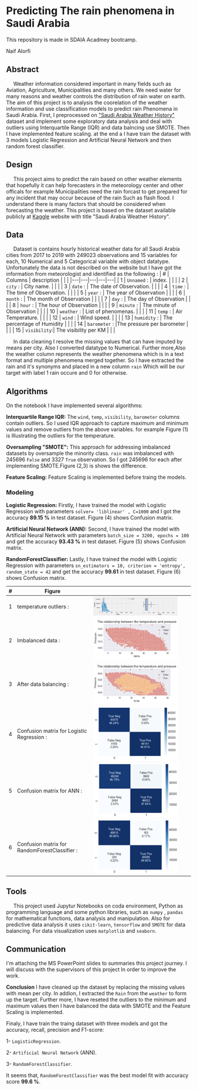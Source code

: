 # Predicting The rain phenomena in Saudi Arabia

This repository is made in SDAIA Acadmey bootcamp.

Naif Alorfi

## Abstract

&nbsp;&nbsp;&nbsp;&nbsp; Weather information considered important in many fields such as Aviation, Agriculture, Municipalities and many others. We need water for many reasons and weather controls the distribution of rain water on earth. The aim of this project is to analysis the coorelation of the weather information and use classification models to predict rain Phenomena in Saudi Arabia. First, I preprocessed on ["Saudi Arabia Weather History"](https://www.kaggle.com/esraamadi/saudi-arabia-weather-history) dataset and implement some exploratory data analysis and deal with outliers using Interquartile Range (IQR) and data balncing use SMOTE. Then I have implemented feature scaling. at the end a I have train the dataset with 3 models Logistic Regression and Artificial Neural Network and then random forest classifier.

## Design

&nbsp;&nbsp;&nbsp;&nbsp; This project aims to predict the rain based on other weather elements that hopefully it can help forecasters in the meteorology center and other officals for example Municipalities need the rain forcast to get prepared for any incident that may occur because of the rain Such as flash flood. I understand there is many factors that should be considered when forecasting the weather. This project is based on the dataset available publicly at [Kaggle](https://www.kaggle.com/esraamadi/saudi-arabia-weather-history) website with title "Saudi Arabia Weather History".

## Data

&nbsp;&nbsp;&nbsp;&nbsp; Dataset is contains hourly historical weather data for all Saudi Arabia cities from 2017 to 2019 with 249023 observations and 15 variables for each, 10 Numerical and 5 Categorical variable with object datatype. Unfortunately the data is not described on the website but I have got the information from meteorologist and identified as the following :
| # | Columns | description | | |
|---|---|---|---|---|
| 1 | `Unnamed` : | index. | | |
| 2 | `city` : | City name. | | |
| 3 | `date` : | The date of Observation. | | |
| 4 | `time` : | The time of Observation. | | |
| 5 | `year` : | The year of Observation | | |
| 6 | `month` : | The month of Observation | | |
| 7 | `day` : | The day of Observation | | |
| 8 | `hour` : | The hour of Observation | | |
| 9 | `minute` : | The minute of Observation | | |
| 10 | `weather` : | List of phenomenas. | | |
| 11 | `temp` : | Air Temperature. | | |
| 12 | `wind` : | Wind speed. | | |
| 13 | `humidity` : | The percentage of Humidity | | |
| 14 | `barometer` : |The pressure per barometer | | |
| 15 | `visibility`:| The visibility per KM | | |

&nbsp;&nbsp;&nbsp;&nbsp; In data cleaning I resolve the missing values that can have imputed by means per city. Also I converted datatype to Numerical. Further more,Also the weather column represents the weather phenomena which is in a text format and multiple phenomena merged together. So I have extracted the rain and it's synonyms and placed in a new column `rain` Which will be our target with label 1 rain occure and 0 for otherwise.

## Algorithms

On the notebook I have implemented several algorithms:

**Interquartile Range IQR:** The `wind`, `temp`, `visibility`, `barometer` columns contain outliers. So I used IQR approach to capture maximum and minimum values and remove outliers from the above variables. for example Figure (1) is Illustrating the outliers for the temperature.

**Oversampling "SMOTE":** This approach for addressing imbalanced datasets by oversample the minority class. `rain` was imbalanced with 245696 `False` and 3327 `True` observation. So I got 245696 for each after implementing SMOTE.Figure (2,3) is shows the difference.

**Feature Scaling:** Feature Scaling is implemented before traing the models.

### Modeling

**Logistic Regression:** Firstly, I have trained the model with Logistic Regression with parameters `solver= 'liblinear' , C=1000` and I got the accuracy **89.15 %** in test dataset. Figure (4) shows Confusion matrix.

**Artificial Neural Network (ANN):** Second, I have trained the model with Artificial Neural Network with parameters `batch_size = 3200, epochs = 100` and get the accuracy **93.43 %** in test dataset. Figure (5) shows Confusion matrix.

**RandomForestClassifier:** Lastly, I have trained the model with Logistic Regression with parameters `sn_estimators = 10, criterion = 'entropy', random_state = 42` and get the accuracy **99.61** in test dataset. Figure (6) shows Confusion matrix.

| #   | Figure                                        |                                  |     |     |
| --- | --------------------------------------------- | -------------------------------- | --- | --- |
| 1   | temperature outliers :                        | ![](images/wind_outliers.png)    |     |     |
| 2   | Imbalanced data :                             | ![](images/Before_balancing.png) |     |     |
| 3   | After data balancing :                        | ![](images/After_balancing.png)  |     |     |
| 4   | Confusion matrix for Logistic Regression :    | ![](images/cm_lg.png)            |     |     |
| 5   | Confusion matrix for ANN :                    | ![](images/cm_ann.png)           |     |     |
| 6   | Confusion matrix for RandomForestClassifier : | ![](images/cm_rf.png)            |     |     |

## Tools

&nbsp;&nbsp;&nbsp;&nbsp; This project used Jupytur Notebooks on coda environment, Python as programming language and some python libraries, such as `numpy` , `pandas` for mathematical functions, data analysis and manipulation. Also for predictive data analysis it uses `cikit-learn`, `tensorflow` and `SMOTE` for data balancing. For data visualization uses `matplotlib` and `seaborn`.

## Communication

I'm attaching the MS PowerPoint slides to summaries this project journey. I will discuss with the supervisors of this project In order to improve the work.

**Conclusion**
I have cleaned up the dataset by replacing the missing values with mean per city.
In addion, I extracted the `Rain` from the `weather` to form up the target. Further more, I have reseted the outliers to the minimum and maximum values then I have balanced the data with SMOTE and the Feature Scaling is implemented.

Finaly, I have train the traing dataset with three models and got the accuracy, recall, precision and F1-score:

1- `LogisticRegression`.

2- `Artificial Neural Network` (ANN).

3- `RandomForestClassifier`.

It seems that, `RandomForestClassifier` was the best model fit with accuracy score **99.6 %**.
